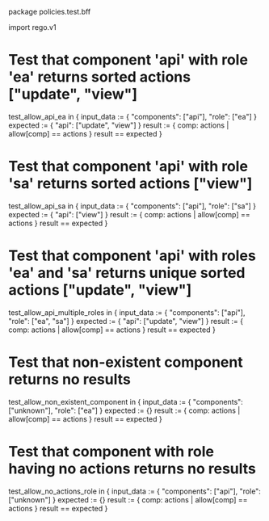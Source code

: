 package policies.test.bff

import rego.v1

# Test that component 'api' with role 'ea' returns sorted actions ["update", "view"]
test_allow_api_ea in {
    input_data := {
        "components": ["api"],
        "role": ["ea"]
    }
    expected := { "api": ["update", "view"] }
    result := { comp: actions | allow[comp] == actions }
    result == expected
}

# Test that component 'api' with role 'sa' returns sorted actions ["view"]
test_allow_api_sa in {
    input_data := {
        "components": ["api"],
        "role": ["sa"]
    }
    expected := { "api": ["view"] }
    result := { comp: actions | allow[comp] == actions }
    result == expected
}

# Test that component 'api' with roles 'ea' and 'sa' returns unique sorted actions ["update", "view"]
test_allow_api_multiple_roles in {
    input_data := {
        "components": ["api"],
        "role": ["ea", "sa"]
    }
    expected := { "api": ["update", "view"] }
    result := { comp: actions | allow[comp] == actions }
    result == expected
}

# Test that non-existent component returns no results
test_allow_non_existent_component in {
    input_data := {
        "components": ["unknown"],
        "role": ["ea"]
    }
    expected := {}
    result := { comp: actions | allow[comp] == actions }
    result == expected
}

# Test that component with role having no actions returns no results
test_allow_no_actions_role in {
    input_data := {
        "components": ["api"],
        "role": ["unknown"]
    }
    expected := {}
    result := { comp: actions | allow[comp] == actions }
    result == expected
}